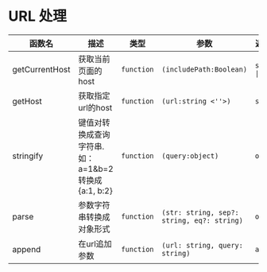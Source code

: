 # URL 处理


| 函数名         | 描述                                                    | 类型       | 参数                                       | 返回值           |
| -------------- | ------------------------------------------------------- | ---------- | ------------------------------------------ | ---------------- |
| getCurrentHost | 获取当前页面的 host                                     | `function` | `(includePath:Boolean)`                    | `string \| null` |
| getHost        | 获取指定url的host                                       | `function` | `(url:string <''>)`                        | `string`         |
| stringify      | 键值对转换成查询字符串. 如：a=1&b=2 转换成 \{a:1, b:2\} | `function` | `(query:object)`                           | `object`         |
| parse          | 参数字符串转换成对象形式                                | `function` | `(str: string, sep?: string, eq?: string)` | `object`         |
| append         | 在url追加参数                                           | `function` | `(url: string, query: string)`             | `array`          |
